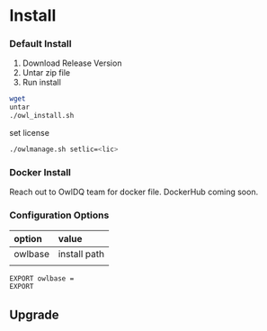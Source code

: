 # Install

### Default Install

1. Download Release Version
2. Untar zip file
3. Run install

```bash
wget 
untar
./owl_install.sh
```

set license

```bash
./owlmanage.sh setlic=<lic>
```

### Docker Install

Reach out to OwlDQ team for docker file.  DockerHub coming soon.

### Configuration Options

| option | value |
| :--- | :--- |
| owlbase | install path |
|  |  |

```bash
EXPORT owlbase = 
EXPORT     
```

## Upgrade



